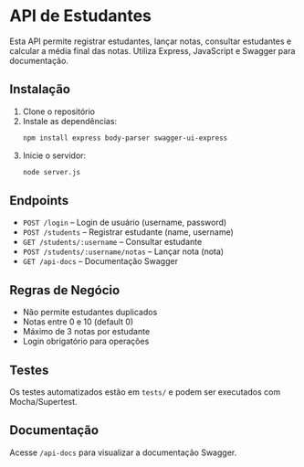 # API de Estudantes

Esta API permite registrar estudantes, lançar notas, consultar estudantes e calcular a média final das notas. Utiliza Express, JavaScript e Swagger para documentação.

## Instalação

1. Clone o repositório
2. Instale as dependências:
   ```bash
   npm install express body-parser swagger-ui-express
   ```
3. Inicie o servidor:
   ```bash
   node server.js
   ```

## Endpoints

- `POST /login` – Login de usuário (username, password)
- `POST /students` – Registrar estudante (name, username)
- `GET /students/:username` – Consultar estudante
- `POST /students/:username/notas` – Lançar nota (nota)
- `GET /api-docs` – Documentação Swagger

## Regras de Negócio
- Não permite estudantes duplicados
- Notas entre 0 e 10 (default 0)
- Máximo de 3 notas por estudante
- Login obrigatório para operações

## Testes
Os testes automatizados estão em `tests/` e podem ser executados com Mocha/Supertest.

## Documentação
Acesse `/api-docs` para visualizar a documentação Swagger.
